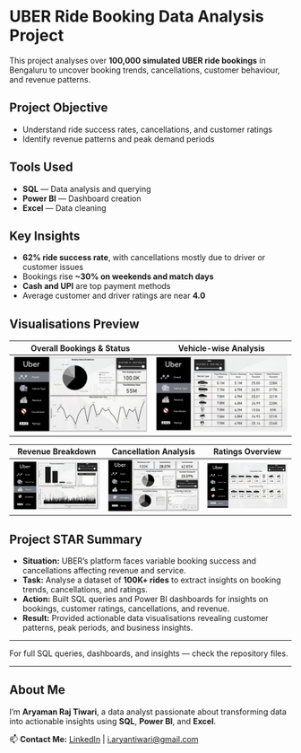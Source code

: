 # UBER Ride Booking Data Analysis Project

This project analyses over **100,000 simulated UBER ride bookings** in Bengaluru to uncover booking trends, cancellations, customer behaviour, and revenue patterns.

## Project Objective
- Understand ride success rates, cancellations, and customer ratings
- Identify revenue patterns and peak demand periods

## Tools Used
- **SQL** — Data analysis and querying
- **Power BI** — Dashboard creation
- **Excel** — Data cleaning

## Key Insights
- **62% ride success rate**, with cancellations mostly due to driver or customer issues
- Bookings rise **~30% on weekends and match days**
- **Cash and UPI** are top payment methods
- Average customer and driver ratings are near **4.0**

## Visualisations Preview

| Overall Bookings & Status | Vehicle-wise Analysis |
|:---:|:---:|
| ![Overall](./Screenshots/Screenshot_Overall.png) | ![Vehicle Type](./Screenshots/Screenshot_VehicleType.png) |

| Revenue Breakdown | Cancellation Analysis | Ratings Overview |
|:---:|:---:|:---:|
| ![Revenue](./Screenshots/Screenshot_Revenue.png) | ![Cancellation](./Screenshots/Screenshot_Cancellation.png) | ![Ratings](./Screenshots/Screenshot_Ratings.png) |

## Project STAR Summary

- **Situation:** UBER’s platform faces variable booking success and cancellations affecting revenue and service.
- **Task:** Analyse a dataset of **100K+ rides** to extract insights on booking trends, cancellations, and ratings.
- **Action:** Built SQL queries and Power BI dashboards for insights on bookings, customer ratings, cancellations, and revenue.
- **Result:** Provided actionable data visualisations revealing customer patterns, peak periods, and business insights.

---

For full SQL queries, dashboards, and insights — check the repository files.

---

## About Me

I’m **Aryaman Raj Tiwari**, a data analyst passionate about transforming data into actionable insights using **SQL**, **Power BI**, and **Excel**.

📫 **Contact Me:** [LinkedIn](https://www.linkedin.com/in/itsaryantiwari) | i.aryantiwari@gmail.com
